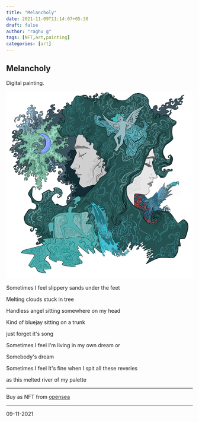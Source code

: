 ```yaml
---
title: "Melancholy"
date: 2021-11-09T11:14:07+05:30
draft: false
author: "raghu g"
tags: [NFT,art,painting]
categories: [art]
---
```

## Melancholy

Digital painting.

![Melancholy](D28F2DCA-5ADF-4367-A221-37F14D6F44CD.png)

Sometimes I feel slippery sands under the feet 

Melting clouds stuck in tree 

Handless angel sitting somewhere on my head 

Kind of bluejay sitting on a trunk 

just forget it's song

Sometimes I feel I'm living in my own dream or 

Somebody's dream

Sometimes I feel It's fine when I spit all these reveries 

as this melted river of my palette

---

Buy as NFT from [opensea](https://opensea.io/assets/ethereum/0x495f947276749ce646f68ac8c248420045cb7b5e/68038019966127804642989589445897043672135742970645717996503286453741438369793)

---

09-11-2021
